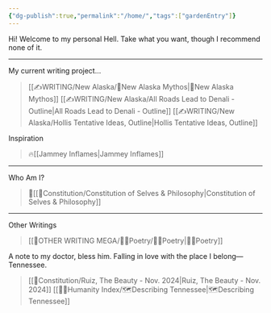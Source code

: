 ```yaml
---
{"dg-publish":true,"permalink":"/home/","tags":["gardenEntry"]}
---
```


Hi! Welcome to my personal Hell. Take what you want, though I recommend none of it.
- - - 

My current writing project…
>[[✍WRITING/New Alaska/🔗New Alaska Mythos\|🔗New Alaska Mythos]]
>	[[✍WRITING/New Alaska/All Roads Lead to Denali - Outline\|All Roads Lead to Denali - Outline]]
>	[[✍WRITING/New Alaska/Hollis Tentative Ideas, Outline\|Hollis Tentative Ideas, Outline]]

Inspiration 
>🔥[[Jammey Inflames\|Jammey Inflames]]
- - -

Who Am I?
>📜[[📃Constitution/Constitution of Selves & Philosophy\|Constitution of Selves & Philosophy]]
- - -

Other Writings
>[[👼OTHER WRITING MEGA/👩‍🎤Poetry/👩‍🎤Poetry\|👩‍🎤Poetry]]

A note to my doctor, bless him. Falling in love with the place I belong—Tennessee. 
>[[📃Constitution/Ruiz, The Beauty - Nov. 2024\|Ruiz, The Beauty - Nov. 2024]]
>[[🤸‍♀️Humanity Index/🗺️Describing Tennessee\|🗺️Describing Tennessee]]

